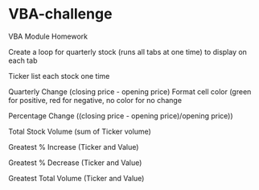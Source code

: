 # VBA-challenge
VBA Module Homework

Create a loop for quarterly stock (runs all tabs at one time) to display on each tab

  Ticker list each stock one time
  
  Quarterly Change (closing price - opening price)
      Format cell color (green for positive, red for negative, no color for no change
    
  Percentage Change ((closing price - opening price)/opening price))
  
  Total Stock Volume (sum of Ticker volume)
  
  Greatest % Increase (Ticker and Value)
  
  Greatest % Decrease (Ticker and Value)

  Greatest Total Volume (Ticker and Value)
